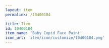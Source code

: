 ```yaml
---
layout: item
permalink: /10400184

title: Item
id: 10400184
item_name: 'Baby Cupid Face Paint'
icon_url: 'item/icon/customize/10400184.png'
---
```

